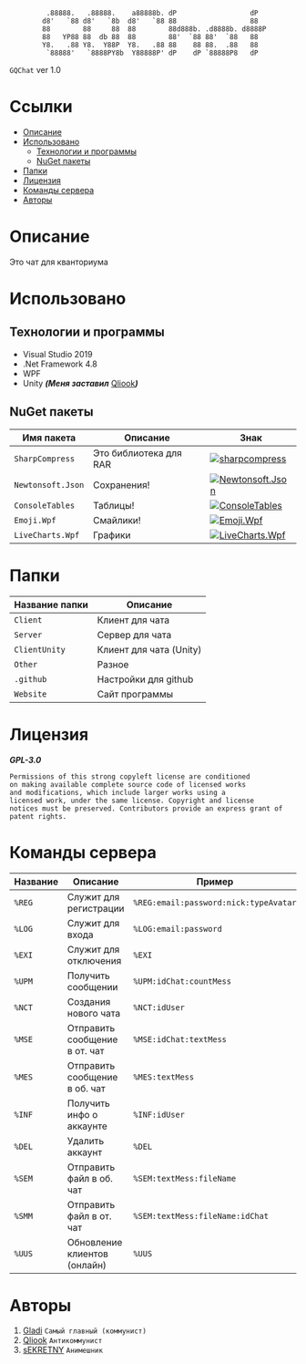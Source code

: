              .88888.   .88888.    a88888b. dP                  dP   
            d8'   `88 d8'   `8b  d8'   `88 88                  88   
            88        88     88  88        88d888b. .d8888b. d8888P 
            88   YP88 88  db 88  88        88'  `88 88'  `88   88   
            Y8.   .88 Y8.  Y88P  Y8.   .88 88    88 88.  .88   88   
             `88888'   `8888PY8b  Y88888P' dP    dP `88888P8   dP

`GQChat` ver 1.0

# Ссылки

* [Описание](https://github.com/damiralmaev/GQChat#%D0%BE%D0%BF%D0%B8%D1%81%D0%B0%D0%BD%D0%B8%D0%B5)
* [Использовано](https://github.com/damiralmaev/GQChat#%D0%B8%D1%81%D0%BF%D0%BE%D0%BB%D1%8C%D0%B7%D0%BE%D0%B2%D0%B0%D0%BD%D0%BE)
    * [Технологии и программы](https://github.com/damiralmaev/GQChat#технологии-и-программы)
    * [NuGet пакеты](https://github.com/damiralmaev/GQChat#nuget-%D0%BF%D0%B0%D0%BA%D0%B5%D1%82%D1%8B)
* [Папки](https://github.com/damiralmaev/GQChat#%D0%BF%D0%B0%D0%BF%D0%BA%D0%B8)
* [Лицензия](https://github.com/damiralmaev/GQChat#%D0%BB%D0%B8%D1%86%D0%B5%D0%BD%D0%B7%D0%B8%D1%8F)
* [Команды сервера](https://github.com/damiralmaev/GQChat#%D0%BA%D0%BE%D0%BC%D0%B0%D0%BD%D0%B4%D1%8B-%D1%81%D0%B5%D1%80%D0%B2%D0%B5%D1%80%D0%B0)
* [Авторы](https://github.com/damiralmaev/GQChat#%D0%B0%D0%B2%D1%82%D0%BE%D1%80%D1%8B)

# Описание

Это чат для кванториума

# Использовано

## Технологии и программы

* Visual Studio 2019
* .Net Framework 4.8
* WPF
* Unity ***(Меня заставил*** [Qliook](https://github.com/Qliook)***)***

## NuGet пакеты

| Имя пакета                        | Описание	    			     | Знак  |
|-----------------------------------|--------------------------------|-------|
| `SharpCompress`           | Это библиотека для RAR| [![sharpcompress](https://img.shields.io/nuget/vpre/sharpcompress.svg)](https://www.nuget.org/packages/sharpcompress) |
| `Newtonsoft.Json`         | Сохранения! | [![Newtonsoft.Json](https://img.shields.io/nuget/vpre/Newtonsoft.Json.svg)](https://www.nuget.org/packages/Newtonsoft.Json) |
| `ConsoleTables`         | Таблицы! | [![ConsoleTables](https://img.shields.io/nuget/vpre/ConsoleTables.svg)](https://www.nuget.org/packages/ConsoleTables) |
| `Emoji.Wpf`         | Смайлики! | [![Emoji.Wpf](https://img.shields.io/nuget/vpre/Emoji.Wpf.svg)](https://www.nuget.org/packages/Emoji.Wpf) |
| `LiveCharts.Wpf`         | Графики | [![LiveCharts.Wpf](https://img.shields.io/nuget/vpre/LiveCharts.Wpf.svg)](https://www.nuget.org/packages/LiveCharts.Wpf/) |

# Папки

| Название папки | Описание	    		   |
|----------------|-------------------------|
| `Client`       | Клиент для чата         |
| `Server`       | Сервер для чата         |
| `ClientUnity`  | Клиент для чата (Unity) |
| `Other`        | Разное                  |
| `.github`      | Настройки для github    |
| `Website`      | Сайт программы          |

# Лицензия

***GPL-3.0***
```
Permissions of this strong copyleft license are conditioned
on making available complete source code of licensed works
and modifications, which include larger works using a 
licensed work, under the same license. Copyright and license 
notices must be preserved. Contributors provide an express grant of 
patent rights.
```

# Команды сервера

| Название       | Описание	    		           | Пример                                |
|----------------|---------------------------------|---------------------------------------|
| `%REG`         | Служит для регистрации          | `%REG:email:password:nick:typeAvatar` |
| `%LOG`         | Служит для входа                | `%LOG:email:password`                 |
| `%EXI`         | Служит для отключения           | `%EXI`                                |
| `%UPM`         | Получить сообщении              | `%UPM:idChat:countMess`               |
| `%NCT`         | Создания нового чата            | `%NCT:idUser`                         |
| `%MSE`         | Отправить сообщение в от. чат   | `%MSE:idChat:textMess`                |
| `%MES`         | Отправить сообщение в об. чат   | `%MES:textMess`                       |
| `%INF`         | Получить инфо о аккаунте        | `%INF:idUser`                         |
| `%DEL`         | Удалить аккаунт                 | `%DEL`                                |
| `%SЕM`         | Отправить файл в об. чат        | `%SEM:textMess:fileName`              |
| `%SMM`         | Отправить файл в от. чат        | `%SEM:textMess:fileName:idChat`       |
| `%UUS`         | Обновление клиентов (онлайн)    | `%UUS`                                |

# Авторы

1. [Gladi](https://github.com/damiralmaev) `Самый главный (коммунист)`
2. [Qliook](https://github.com/Qliook) `Антикоммунист`
3. [sEKRETNY](https://github.com/sEKRETNY) `Анимешник`
